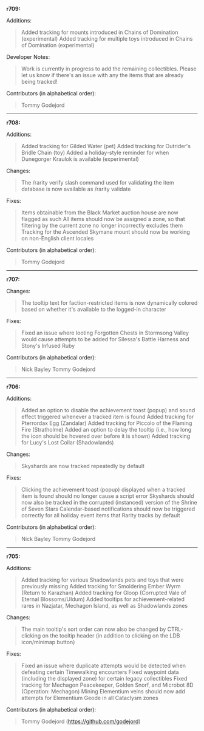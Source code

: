**r709:**

Additions:
> Added tracking for mounts introduced in Chains of Domination (experimental)
> Added tracking for multiple toys introduced in Chains of Domination (experimental)

Developer Notes:
> Work is currently in progress to add the remaining collectibles. Please let us know if there's an issue with any the items that are already being tracked!

Contributors (in alphabetical order):
> Tommy Godejord

-----

**r708:**

Additions:
> Added tracking for Gilded Water (pet)
> Added tracking for Outrider's Bridle Chain (toy)
> Added a holiday-style reminder for when Dunegorger Kraulok is available (experimental)

Changes:
> The /rarity verify slash command used for validating the item database is now available as /rarity validate

Fixes:
> Items obtainable from the Black Market auction house are now flagged as such
> All items should now be assigned a zone, so that filtering by the current zone no longer incorrectly excludes them
> Tracking for the Ascended Skymane mount should now be working on non-English client locales

Contributors (in alphabetical order):
> Tommy Godejord

-----

**r707:**

Changes:
> The tooltip text for faction-restricted items is now dynamically colored based on whether it's available to the logged-in character

Fixes:
> Fixed an issue where looting Forgotten Chests in Stormsong Valley would cause attempts to be added for Silessa's Battle Harness and Stony's Infused Ruby

Contributors (in alphabetical order):
> Nick Bayley
> Tommy Godejord

-----

**r706:**

Additions:
> Added an option to disable the achievement toast (popup) and sound effect triggered whenever a tracked item is found
> Added tracking for Pterrordax Egg (Zandalar)
> Added tracking for Piccolo of the Flaming Fire (Stratholme)
> Added an option to delay the tooltip (i.e., how long the icon should be hovered over before it is shown)
> Added tracking for Lucy's Lost Collar (Shadowlands)

Changes:
> Skyshards are now tracked repeatedly by default

Fixes:
> Clicking the achievement toast (popup) displayed when a tracked item is found should no longer cause a script error
> Skyshards should now also be tracked in the corrupted (instanced) version of the Shrine of Seven Stars
> Calendar-based notifications should now be triggered correctly for all holiday event items that Rarity tracks by default

Contributors (in alphabetical order):
> Nick Bayley
> Tommy Godejord

-----

**r705:**

Additions:
> Added tracking for various Shadowlands pets and toys that were previously missing
> Added tracking for Smoldering Ember Wyrm (Return to Karazhan)
> Added tracking for Gloop (Corrupted Vale of Eternal Blossoms/Uldum)
> Added tooltips for achievement-related rares in Nazjatar, Mechagon Island, as well as Shadowlands zones

Changes:
> The main tooltip's sort order can now also be changed by CTRL-clicking on the tooltip header (in addition to clicking on the LDB icon/minimap button)

Fixes:
> Fixed an issue where duplicate attempts would be detected when defeating certain Timewalking encounters
> Fixed waypoint data (including the displayed zone) for certain legacy collectibles
> Fixed tracking for Mechagon Peacekeeper, Golden Snorf, and Microbot 8D (Operation: Mechagon)
> Mining Elementium veins should now add attempts for Elementium Geode in all Cataclysm zones

Contributors (in alphabetical order):
> Tommy Godejord (https://github.com/godejord)
